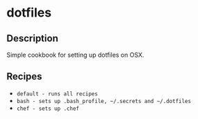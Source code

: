 # dotfiles

## Description

Simple cookbook for setting up dotfiles on OSX.

## Recipes

- `default - runs all recipes`
- `bash - sets up .bash_profile, ~/.secrets and ~/.dotfiles`
- `chef - sets up .chef`
